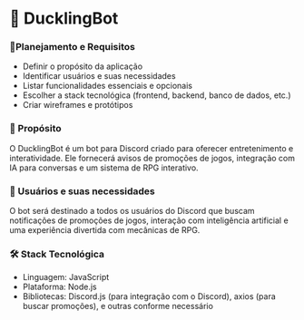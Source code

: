# 🐣 DucklingBot

###  🐾Planejamento e Requisitos
- Definir o propósito da aplicação
- Identificar usuários e suas necessidades
- Listar funcionalidades essenciais e opcionais
- Escolher a stack tecnológica (frontend, backend, banco de dados, etc.)
- Criar wireframes e protótipos


### 🎯 Propósito
O DucklingBot é um bot para Discord criado para oferecer entretenimento e interatividade. Ele fornecerá avisos de promoções de jogos, integração com IA para conversas e um sistema de RPG interativo.

### 👥 Usuários e suas necessidades
O bot será destinado a todos os usuários do Discord que buscam notificações de promoções de jogos, interação com inteligência artificial e uma experiência divertida com mecânicas de RPG.

### 🛠️ Stack Tecnológica
- Linguagem: JavaScript
- Plataforma: Node.js
- Bibliotecas: Discord.js (para integração com o Discord), axios (para buscar promoções), e outras conforme necessário

